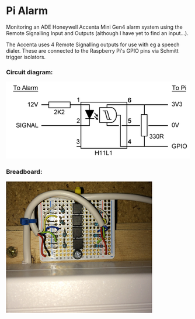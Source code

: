 # Pi Alarm

Monitoring an ADE Honeywell Accenta Mini Gen4 alarm system using the Remote Signalling Input and Outputs (although I have yet to find an input...). 

The Accenta uses 4 Remote Signalling outputs for use with eg a speech dialer. These are connected to the Raspberry Pi's GPIO pins via Schmitt trigger isolators.

### Circuit diagram:

![Circuit Diagram](Accenta2Pi.png)

### Breadboard:

![Breadboard](breadboard.png)


